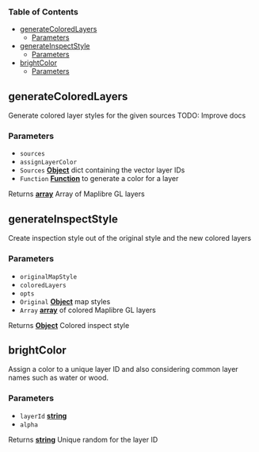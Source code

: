 <!-- Generated by documentation.js. Update this documentation by updating the source code. -->

### Table of Contents

*   [generateColoredLayers][1]
    *   [Parameters][2]
*   [generateInspectStyle][3]
    *   [Parameters][4]
*   [brightColor][5]
    *   [Parameters][6]

## generateColoredLayers

Generate colored layer styles for the given sources
TODO: Improve docs

### Parameters

*   `sources` &#x20;
*   `assignLayerColor` &#x20;
*   `Sources` **[Object][7]** dict containing the vector layer IDs
*   `Function` **[Function][8]** to generate a color for a layer

Returns **[array][9]** Array of Maplibre GL layers

## generateInspectStyle

Create inspection style out of the original style and the new colored layers

### Parameters

*   `originalMapStyle` &#x20;
*   `coloredLayers` &#x20;
*   `opts` &#x20;
*   `Original` **[Object][7]** map styles
*   `Array` **[array][9]** of colored Maplibre GL layers

Returns **[Object][7]** Colored inspect style

## brightColor

Assign a color to a unique layer ID and also considering
common layer names such as water or wood.

### Parameters

*   `layerId` **[string][10]**&#x20;
*   `alpha` &#x20;

Returns **[string][10]** Unique random for the layer ID

[1]: #generatecoloredlayers

[2]: #parameters

[3]: #generateinspectstyle

[4]: #parameters-1

[5]: #brightcolor

[6]: #parameters-2

[7]: https://developer.mozilla.org/docs/Web/JavaScript/Reference/Global_Objects/Object

[8]: https://developer.mozilla.org/docs/Web/JavaScript/Reference/Statements/function

[9]: https://developer.mozilla.org/docs/Web/JavaScript/Reference/Global_Objects/Array

[10]: https://developer.mozilla.org/docs/Web/JavaScript/Reference/Global_Objects/String
